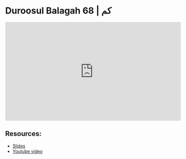 # Duroosul Balagah 68 | كم
                
<iframe width="560" height="315" src="https://www.youtube-nocookie.com/embed/y3hwt9oIwKA?start=0" frameborder="0" allow="accelerometer; autoplay; encrypted-media; gyroscope; picture-in-picture" allowfullscreen="allowfullscreen">
</iframe><BR>

## Resources:
- [Slides](https://github.com/arshare/resources_balagha_pdfs)
- [Youtube video](https://www.youtube.com/watch?v=y3hwt9oIwKA&list=PLzn0qdi6JpdvvXVuJ7kIusNquSxeyKJvc)

